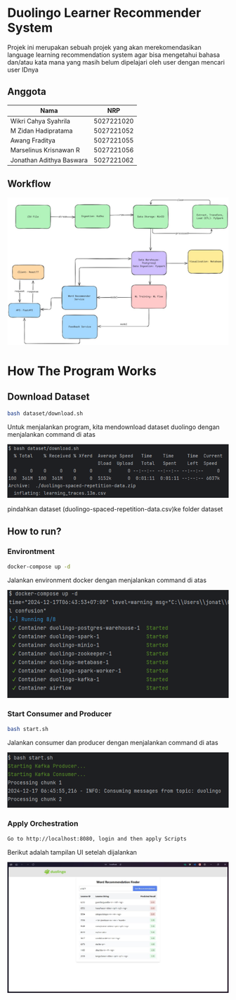 # Duolingo Learner Recommender System
Projek ini merupakan sebuah projek yang akan merekomendasikan language learning recommendation system agar bisa mengetahui bahasa dan/atau kata mana yang masih belum dipelajari oleh user dengan mencari user IDnya

## Anggota
| Nama       | NRP         | 
|------------|-------------|
| Wikri Cahya Syahrila  | 5027221020  |
| M Zidan Hadipratama     | 5027221052  |
| Awang Fraditya | 5027221055  |
| Marselinus Krisnawan R  | 5027221056  |
| Jonathan Adithya Baswara   | 5027221062  |


## Workflow
![workflow](https://github.com/Raditsoic/lingo-lakehouse/blob/main/Docummentation/Workflow.jpg)

# How The Program Works
## Download Dataset

```sh
bash dataset/download.sh
```
Untuk menjalankan program, kita mendownload dataset duolingo dengan menjalankan command di atas

![download](https://github.com/Raditsoic/lingo-lakehouse/blob/main/Docummentation/download.png)

pindahkan dataset (duolingo-spaced-repetition-data.csv)ke folder dataset
## How to run?

### **Environtment**
```sh
docker-compose up -d
```
Jalankan environment docker dengan menjalankan command di atas

![docker-compose](https://github.com/Raditsoic/lingo-lakehouse/blob/main/Docummentation/dockercomposeup.png)

### **Start Consumer and Producer**
```sh
bash start.sh
```
Jalankan consumer dan producer dengan menjalankan command di atas

![bashstart](https://github.com/Raditsoic/lingo-lakehouse/blob/main/Docummentation/bashstartsh.png)

### **Apply Orchestration**
```sh
Go to http://localhost:8080, login and then apply Scripts
```
Berikut adalah tampilan UI setelah dijalankan

![UI](https://github.com/Raditsoic/lingo-lakehouse/blob/main/Docummentation/ui.jpg)
